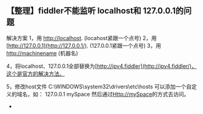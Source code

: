 ## 【整理】fiddler不能监听 localhost和 127.0.0.1的问题


解决方案
1，用 [http://localhost](http://localhost/). (locahost紧跟一个点号)
2，用 [http://127.0.0.1](http://127.0.0.1/). (127.0.0.1紧跟一个点号)
3，用 [http://machinename](http://machinename/) (机器名)

4，将localhost、127.0.0.1全部替换为[http://ipv4.fiddler](http://ipv4.fiddler/)，这个是官方的解决方法。

5，修改host文件
C:\WINDOWS\system32\drivers\etc\hosts
可以添加一个自定义的域名，如：
127.0.0.1 mySpace
然后通过[Http://mySpace](http://myspace/)的方式去访问。

-